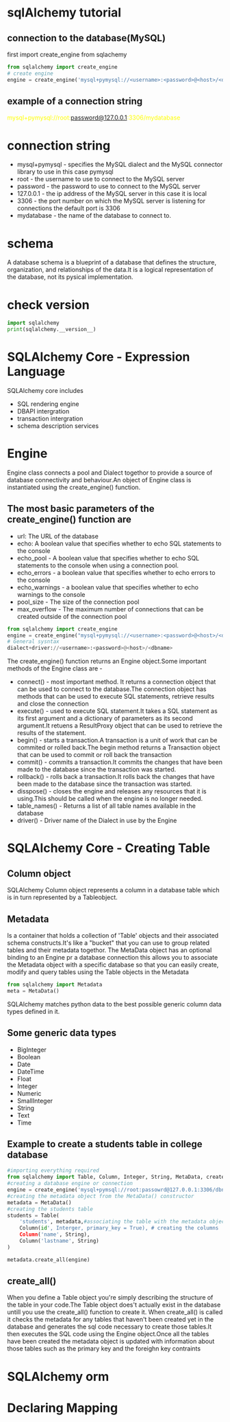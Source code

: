 # sqlAlchemy tutorial
## connection to the database(MySQL)
first import create_engine from sqlachemy
```python
from sqlalchemy import create_engine
# create engine
engine = create_engine('mysql+pymysql://<username>:<password>@<host>/<database_name>')
```
## example of a connection string
<span style ='color:yellow'>mysql+pymysql://root:password@127.0.0.1:3306/mydatabase</span>

# connection string
 - mysql+pymysql - specifies the MySQL dialect and the MySQL connector library to use in this case pymysql
- root - the username to use to connect to the MySQL server
- password - the password to use to connect to the MySQL server
- 127.0.0.1 - the ip address of the MySQL server in this case it is local
- 3306 - the port number on which the MySQL server is listening for connections the default port is 3306
- mydatabase - the name of the database to connect to.

# schema
A database schema is a blueprint of a database that defines the structure, organization, and relationships of the data.It is a logical representation of the database, not its pysical implementation.

# check version
```python
import sqlalchemy
print(sqlalchemy.__version__)
```

# SQLAlchemy Core - Expression Language
SQLAlchemy core includes
- SQL rendering engine
- DBAPI intergration
- transaction intergration
- schema description services

# Engine
Engine class connects a pool and Dialect togethor to provide a source of database connectivity and behaviour.An object of Engine class is instantiated using the create_engine() function.
## The most basic parameters of the create_engine() function are
- url: The URL of the database
- echo: A boolean value that specifies whether to echo SQL statements to the console
- echo_pool - A boolean value that specifies whether to echo SQL statements to the console when using a connection pool.
- echo_errors - a boolean value that specifies whether to echo errors to the console
- echo_warnings - a boolean value that specifies whether to echo warnings to the console
- pool_size - The size of the connection pool
- max_overflow - The maximum number of connections that can be created outside of the connection pool
```python
from sqlalchemy import create_engine
engine = create_engine("mysql+pymysql://<username>:<password>@<host>/<dbname>")
# General sysntax
dialect+driver://<username>:<password>@<host>/<dbname>
```
The create_engine() function returns an Engine object.Some important methods of the Engine class are - 
- connect() - most important method. It returns a connection object that can be used to connect to the database.The connection object has methods that can be used to execute SQL statements, retrieve results and close the connection
- execute() - used to execute SQL statement.It takes a SQL statement as its first argument and a dictionary of parameters as its second argument.It retuens a ResultProxy object that can be used to retrieve the results of the statement.
- begin() - starts a transaction.A transaction is a unit of work that can be commited or rolled back.The begin method returns a Transaction object that can be used to commit or roll back the transaction
- commit() - commits a transaction.It commits the changes that have been made to the database since the transaction was started.
- rollback() - rolls back a transaction.It rolls back the changes that have been made to the database since the transaction was started.
- disspose() - closes the engine and releases any resources that it is using.This should be called when the engine is no longer needed.
- table_names() - Returns a list of all table names available in the database
- driver() - Driver name of the Dialect in use by the Engine

# SQLAlchemy Core - Creating Table
## Column object
SQLAlchemy Column object represents a column in a database table which is in turn represented by a Tableobject.
## Metadata
Is a container that holds a collection of 'Table' objects and their associated schema constructs.It's like a "bucket" that you can use to group related tables and their metadata togethor.
The MetaData object has an optional binding to an Engine pr a database connection this allows you to associate the Metadata object with a specific database so that you can easily create, modify and query tables using the Table objects in the Metadata

```python
from sqlalchemy import Metadata
meta = MetaData()
```
SQLAlchemy matches python data to the best possible generic column data types defined in it.
## Some generic data types
- BigInteger
- Boolean
- Date
- DateTime
- Float
- Integer
- Numeric
- SmallInteger
- String
- Text
- Time

## Example to create a students table in college database

```python
#importing everything required
from sqlalchemy import Table, Column, Integer, String, MetaData, create_engine
#creating a database engine or connection
engine = create_engine('mysql+pymsql://root:passowrd@127.0.0.1:3306/dbname')
#creating the metadata object from the MetaData() constructor
metadata = MetaData()
#creating the students table
students = Table(
    'students', metadata,#associating the table with the metadata object by passing it as an argument to the Table() constructor
    Column(id', Interger, primary_key = True), # creating the columns
    Column('name', String),
    Column('lastname', String)
)

metadata.create_all(engine)
```

## create_all()
When you define a Table object you're simply describing the structure of the table in your code.The Table object does't actually exist in the database untill you use the create_all() function to create it.
When create_all() is called it checks the metadata for any tables that haven't been created yet in the database and generates the sql code necessary to create those tables.It then executes the SQL code using the Engine object.Once all the tables have been created the metadata object is updated with information about those tables such as the primary key and the foreighn key contraints


# SQLAlchemy orm
# Declaring Mapping

